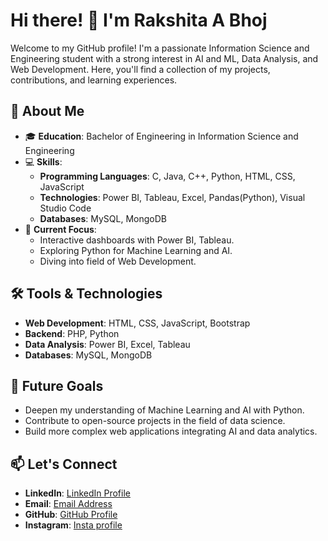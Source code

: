 # Hi there! 👋 I'm Rakshita A Bhoj

Welcome to my GitHub profile! I'm a passionate Information Science and Engineering student with a strong interest in AI and ML, Data Analysis, and Web Development. Here, you'll find a collection of my projects, contributions, and learning experiences.

## 🌟 About Me

- 🎓 **Education**: Bachelor of Engineering in Information Science and Engineering
- 💻 **Skills**: 
  - **Programming Languages**: C, Java, C++, Python, HTML, CSS, JavaScript
  - **Technologies**: Power BI, Tableau, Excel, Pandas(Python), Visual Studio Code
  - **Databases**: MySQL, MongoDB
- 🎯 **Current Focus**: 
  - Interactive dashboards with Power BI, Tableau.
  - Exploring Python for Machine Learning and AI.
  - Diving into field of Web Development.

## 🛠️ Tools & Technologies

- **Web Development**: HTML, CSS, JavaScript, Bootstrap
- **Backend**: PHP, Python
- **Data Analysis**: Power BI, Excel, Tableau
- **Databases**: MySQL, MongoDB

## 🚀 Future Goals

- Deepen my understanding of Machine Learning and AI with Python.
- Contribute to open-source projects in the field of data science.
- Build more complex web applications integrating AI and data analytics.

## 📫 Let's Connect

- **LinkedIn**: [LinkedIn Profile](https://www.linkedin.com/in/rakshita-a-bhoj-268557239/)
- **Email**: [Email Address](mailto:rakshitabhoj@gmail.com)
- **GitHub**: [GitHub Profile](https://github.com/Rakshitabhoj)
- **Instagram**: [Insta profile](https://www.instagram.com/rakshitabhoj_/?hl=en)

